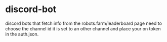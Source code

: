 # discord-bot
discord bots that fetch info from the robots.farm/leaderboard page
need to choose the channel id it is set to an other channel 
and 
place your on token in the auth.json.
